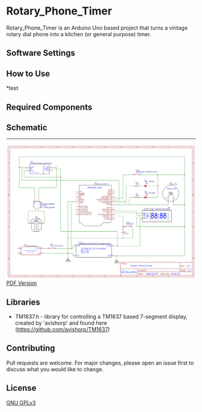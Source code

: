 # Rotary_Phone_Timer

Rotary_Phone_Timer is an Arduino Uno based project that turns a vintage rotary dial phone into a kitchen (or general purpose) timer.  

## 

## Software Settings

## How to Use

*test

## Required Components

## Schematic
-----------------------

![Schematic](https://github.com/Scott-28/Rotary_Phone_Timer/blob/main/documentation/Schematic_Rotary-Phone-Timer_2024-03-16.png)
[PDF Version](https://github.com/Scott-28/Rotary_Phone_Timer/blob/main/documentation/Schematic_Rotary-Phone-Timer_2024-03-14.pdf)

## Libraries

* TM1637.h - library for controlling a TM1637 based 7-segment display, created by 'avishorp' and found here (https://github.com/avishorp/TM1637)

## Contributing

Pull requests are welcome. For major changes, please open an issue first
to discuss what you would like to change.

## License

[GNU GPLv3](https://www.gnu.org/licenses/gpl-3.0.en.html)
